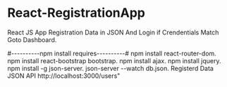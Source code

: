 # React-RegistrationApp
React JS App Registration Data in JSON And Login if Crendentials Match Goto Dashboard.

#----------npm install requires----------#
npm install react-router-dom.
npm install react-bootstrap bootstrap.
npm install ajax.
npm install jquery.
npm install -g json-server.
json-server --watch db.json.
Registerd Data JSON API
http://localhost:3000/users"
